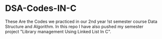 # DSA-Codes-IN-C

These Are the Codes we practiced in our 2nd year !st semester course Data Structure and Algorithm. In this repo I have also pushed my semester project "Library management Using Linked List In C".
